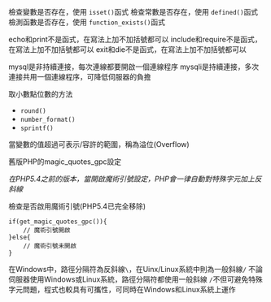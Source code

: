 檢查變數是否存在，使用 `isset()`函式
檢查常數是否存在，使用 `defined()`函式
檢測函數是否存在，使用 `function_exists()`函式

echo和print不是函式，在寫法上加不加括號都可以
include和require不是函式，在寫法上加不加括號都可以
exit和die不是函式，在寫法上加不加括號都可以

mysql是非持續連接，每次連線都要開啟一個連線程序
mysqli是持續連接，多次連接共用一個連線程序，可降低伺服器的負擔

取小數點位數的方法
* `round()`
* `number_format()`
* `sprintf()`

當變數的值超過可表示/容許的範圍，稱為溢位(Overflow)

舊版PHP的magic_quotes_gpc設定

*在PHP5.4之前的版本，當開啟魔術引號設定，PHP會一律自動對特殊字元加上反斜線*

檢查是否啟用魔術引號(PHP5.4已完全移除)
```
if(get_magic_quotes_gpc()){
	// 魔術引號開啟
}else{
	// 魔術引號未開啟
}
```

在Windows中，路徑分隔符為反斜線`\`，在Uinx/Linux系統中則為一般斜線`/`
不論伺服器使用Windows或Linux系統，路徑分隔符都使用一般斜線
`/`不但可避免特殊字元問題，程式也較具有可攜性，可同時在Windows和Linux系統上運作
